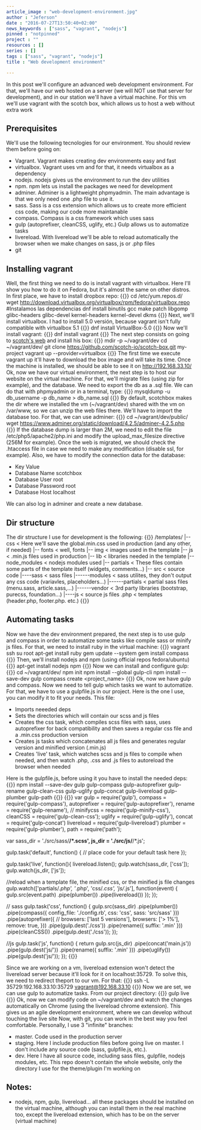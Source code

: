 ```yaml
---
article_image : "web-development-environment.jpg"
author : "Jeferson"
date : "2016-07-27T13:50:40+02:00"
news_keywords : ["sass", "vagrant", "nodejs"]
pinned : "notpinned"
project : ""
resources : []
series : []
tags : ["sass", "vagrant", "nodejs"]
title : "Web development environment"

---
```


In this post we'll configure an advanced web development environment. For that, we'll have our web hosted on a server (we will NOT use that server for development), and in our station we'll have a virtual machine. For this vm we'll use vagrant with the  scotch box, which allows us to host a web without extra work
## Prerequisites
We'll use the following tecnologies for our environment. You should review them before going on:

* Vagrant. Vagrant makes creating dev environments easy and fast
* virtualbox. Vagrant uses vm and for that, it needs virtualbox as a dependency
* nodejs. nodejs gives us the environment to run the dev utilities
* npm. npm lets us install the packages we need for development
* adminer. Adminer is a lightweight phpmyadmin. The main advantage is that we only need one .php file to use it.
* sass. Sass is a css extension which allows us to create more efficient css code, making our code more maintanable
* compass. Compass is a css framework which uses sass
* gulp (autoprefixer, cleanCSS, uglify, etc.) Gulp allows us to automatize tasks
* livereload. With livereload we'll be able to reload automatically the browser when we make changes on sass, js or .php files
* git

## Installing vagrant
Well, the first thing we need to do is install vagrant with virtualbox. Here I'll show you how to do it on Fedora, but it's almost the same on other distros. In first place, we have to install dropbox repo:
{{<highlight sh>}}
cd /etc/yum.repos.d/
wget http://download.virtualbox.org/virtualbox/rpm/fedora/virtualbox.repo
#Instalamos las dependencias
dnf install binutils gcc make patch libgomp glibc-headers glibc-devel kernel-headers kernel-devel dkms
{{</highlight>}}
Next, we'll install virtualbox. I had to install 5.0 versión, because vagrant isn't fully compatible with virtualbox 5.1
{{<highlight sh>}}
dnf install VirtualBox-5.0
{{</highlight>}}
Now we'll install vagrant:
{{<highlight sh>}}
dnf install vagrant
{{</highlight>}}
The next step consists on going to [scotch's web](https://box.scotch.io/) and install his box:
{{<highlight sh>}}
mdir -p ~/vagrant/dev
cd ~/vagrant/dev/
git clone https://github.com/scotch-io/scotch-box.git my-project
vagrant up --provider=virtualbox
{{</highlight>}}
The first time we execute vagrant up it'll have to download the box image and will take its time. Once the machine is installed, we should be able to see it on http://192.168.33.10/
Ok, now we have our virtual environment, the next step is to host our website on the virtual machine. For that, we'll migrate files (using zip for example), and the database. We need to export the db as a .sql file. We can do that with phpmyadmin or in a terminal, type:
{{<highlight sh>}}
mysqldump -u db_username -p db_name > db_name.sql
{{</highlight>}}
By default, scotchbox makes the dir where we installed the vm (~/vagrant/dev) shared with the vm on /var/www, so we can unzip the web files there. We'll have to import the database too. For that, we can use adminer:
{{<highlight sh>}}
cd ~/vagrant/dev/public/
wget https://www.adminer.org/static/download/4.2.5/adminer-4.2.5.php
{{</highlight>}}
If the database dump is larger than 2M, we need to edit the file /etc/php5/apache2/php.ini and modify the upload_max_filesize directive (256M for example). Once the web is migrated, we should check the .htaccess file in case we need to make any modification (disable ssl, for example). Also, we have to modify the connection data for the database:
* Key	          Value
* Database Name	scotchbox
* Database User	root
* Database Password	root
* Database Host	localhost

We can also log in adminer and create a new database.

## Dir structure
The dir structure I use for development is the following:
{{<highlight cirru>}}
/templates/
|-- css < Here we'll save the global.min.css used in production (and any other, if needed)
|-- fonts < well, fonts
|-- img < images used in the template
|-- js < .min.js files used in production
|-- lib < libraries needed in the template
|-- node_modules < nodejs modules used
|-- partials < These files contain some parts of the template itself (widgets, comments...)
|-- src < source code
|----sass < sass files
|------modules < sass utilites, they don't output any css code (variavles, placeholders...)
|------partials < partial sass files (menu.sass, article.sass,...)
|------vendor < 3rd party libraries (bootstrap, purecss, foundation...)
|----js < source js files
.php < templates (header.php, footer.php. etc.)
{{</highlight>}}

## Automating tasks

Now we have the dev environment prepared, the next step is to use gulp and compass in order to automatize some tasks like compile sass or minify js files. For that, we need to install ruby in the virtual machine:
{{<highlight sh>}}
vagrant ssh
su root
apt-get install ruby
gem update --system
gem install compass
{{</highlight>}}
Then, we'll install nodejs and npm (using official repos fedora/ubuntu)
{{<highlight sh>}}
apt-get install nodejs npm
{{</highlight>}}
Now we can install and configure gulp:
{{<highlight sh>}}
cd ~/vagrant/dev/
npm init
npm install --global gulp-cli
npm install --save-dev gulp
compass create <project_name>
{{</highlight>}}
Ok, now we have gulp and compass. Now we need to tell gulp which tasks we want to automatize. For that, we have to use a gulpfile.js in our project. Here is the one I use, you can modify it to fit your needs. This file:

* Imports neeeded deps
* Sets the directories which will contain our scss and js files
* Creates the css task, which compiles scss files with sass, uses autoprefixer for back compatibility and then saves a regular css file and a .min.css production version
* Creates js tasks which concatenates all js files and generates regular version and minified version (.min.js)
* Creates 'live' task, which watches scss and js files to compile when needed, and then watch .php, .css and .js files to autoreload the browser when needed

Here is the gulpfile.js, before using it you have to install the needed deps:
{{<highlight sh>}}
npm install --save-dev gulp gulp-compass gulp-autoprefixer gulp-rename gulp-clean-css gulp-uglify gulp-concat gulp-livereload gulp-plumber gulp-path
{{</highlight>}}
{{<highlight js>}}
var gulp = require('gulp'),
    compass = require('gulp-compass'),
    autoprefixer = require('gulp-autoprefixer'),
    rename = require('gulp-rename'),
    // minifycss = require('gulp-minify-css'),
    cleanCSS = require('gulp-clean-css');
    uglify = require('gulp-uglify'),
    concat = require('gulp-concat')
    livereload = require('gulp-livereload')
    plumber = require('gulp-plumber'),
    path = require('path');

var sass_dir = './src/sass/**/*.scss',
    js_dir   = './src/js/**/*.js';

gulp.task('default', function() {
  // place code for your default task here
});

gulp.task('live', function(){
  livereload.listen();
  gulp.watch(sass_dir, ['css']);
  gulp.watch(js_dir, ['js']);

  //reload when a template file, the minified css, or the minified js file changes
  gulp.watch(['partials/*.php', '*.php', 'css/*.css', 'js/*.js'], function(event) {
    gulp.src(event.path)
      .pipe(plumber())
      .pipe(livereload())
  });
});

// sass
gulp.task('css', function() {
  gulp.src(sass_dir)
  .pipe(plumber())
  .pipe(compass({
    config_file: './config.rb',
    css: 'css',
    sass: 'src/sass'
  }))
  .pipe(autoprefixer({
    // browsers: ['last 5 versions'],
    browsers: ['> 1%'],
    remove: true,
  }))
  .pipe(gulp.dest('./css'))
  .pipe(rename({ suffix: '.min' }))
  .pipe(cleanCSS())
  .pipe(gulp.dest('./css'));
});

//js
gulp.task('js', function() {
  return gulp.src(js_dir)
  	.pipe(concat('main.js'))
  	.pipe(gulp.dest('js/'))
  	.pipe(rename({ suffix: '.min' }))
  	.pipe(uglify())
  	.pipe(gulp.dest('js/'));
});
{{</highlight>}}

Since we are working on a vm, livereload extension won't detect the livereload server because it'll look for it on localhost:35729. To solve this, we need to redirect theport to our vm. For that:
{{<highlight js>}}
ssh -L 35729:192.168.33.10:35729 vagrant@192.168.33.10
{{</highlight>}}
Now we are set, we can use gulp to automatize tasks. From our project directory:
{{<highlight js>}}
gulp live
{{</highlight>}}
Ok, now we can modify code on ~/vagrant/dev and watch the changes automatically on Chrome (using the livereload chrome extension). This gives us an agile development environment, where we can develop without touching the live site
Now, with git, you can work in the best way you feel comfortable. Personally, I use 3 "infinite" branches:

* master. Code used in the production server
* staging. Here I include production files before going live on master. I don't include any source code (sass, gulpfile.js, etc.).
* dev. Here I have all source code, including sass files, gulpfile, nodejs modules, etc.
This repo doesn't contain the whole website, only the directory I use for the theme/plugin I'm working on

## Notes:

* nodejs, npm, gulp, livereload... all these packages should be installed on the virtual machine, although you can install them in the real machine too, except the livereload extension, which has to be on the server (virtual machine)
